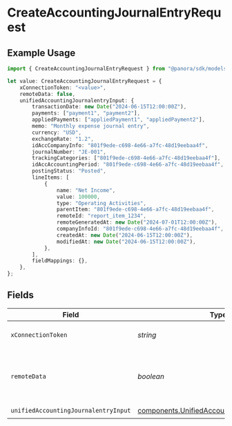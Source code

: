 # CreateAccountingJournalEntryRequest

## Example Usage

```typescript
import { CreateAccountingJournalEntryRequest } from "@panora/sdk/models/operations";

let value: CreateAccountingJournalEntryRequest = {
    xConnectionToken: "<value>",
    remoteData: false,
    unifiedAccountingJournalentryInput: {
        transactionDate: new Date("2024-06-15T12:00:00Z"),
        payments: ["payment1", "payment2"],
        appliedPayments: ["appliedPayment1", "appliedPayment2"],
        memo: "Monthly expense journal entry",
        currency: "USD",
        exchangeRate: "1.2",
        idAccCompanyInfo: "801f9ede-c698-4e66-a7fc-48d19eebaa4f",
        journalNumber: "JE-001",
        trackingCategories: ["801f9ede-c698-4e66-a7fc-48d19eebaa4f"],
        idAccAccountingPeriod: "801f9ede-c698-4e66-a7fc-48d19eebaa4f",
        postingStatus: "Posted",
        lineItems: [
            {
                name: "Net Income",
                value: 100000,
                type: "Operating Activities",
                parentItem: "801f9ede-c698-4e66-a7fc-48d19eebaa4f",
                remoteId: "report_item_1234",
                remoteGeneratedAt: new Date("2024-07-01T12:00:00Z"),
                companyInfoId: "801f9ede-c698-4e66-a7fc-48d19eebaa4f",
                createdAt: new Date("2024-06-15T12:00:00Z"),
                modifiedAt: new Date("2024-06-15T12:00:00Z"),
            },
        ],
        fieldMappings: {},
    },
};
```

## Fields

| Field                                                                                                          | Type                                                                                                           | Required                                                                                                       | Description                                                                                                    | Example                                                                                                        |
| -------------------------------------------------------------------------------------------------------------- | -------------------------------------------------------------------------------------------------------------- | -------------------------------------------------------------------------------------------------------------- | -------------------------------------------------------------------------------------------------------------- | -------------------------------------------------------------------------------------------------------------- |
| `xConnectionToken`                                                                                             | *string*                                                                                                       | :heavy_check_mark:                                                                                             | The connection token                                                                                           |                                                                                                                |
| `remoteData`                                                                                                   | *boolean*                                                                                                      | :heavy_minus_sign:                                                                                             | Set to true to include data from the original Accounting software.                                             | false                                                                                                          |
| `unifiedAccountingJournalentryInput`                                                                           | [components.UnifiedAccountingJournalentryInput](../../models/components/unifiedaccountingjournalentryinput.md) | :heavy_check_mark:                                                                                             | N/A                                                                                                            |                                                                                                                |